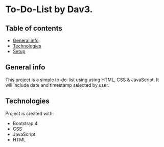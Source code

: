 # To-Do-List by Dav3.
## Table of contents
* [General info](#general-info)
* [Technologies](#technologies)
* [Setup](#setup)

## General info
This project is a simple to-do-list using using HTML, CSS & JavaScript.
It will include date and timestamp selected by user.
	
## Technologies
Project is created with:
* Bootstrap 4
* CSS
* JavaScript
* HTML
